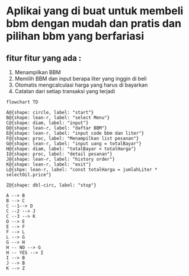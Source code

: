 # Aplikai yang di buat untuk membeli bbm dengan mudah dan pratis dan pilihan bbm yang berfariasi
## fitur fitur yang ada :
1. Menampilkan BBM
2. Memilih BBM dan input berapa liter yang inggin di beli
3. Otomatis mengcalculasi harga yang harus di bayarkan
4. Catatan dari setiap transaksi yang terjadi

```mermaid
flowchart TD

A@{shape: circle, label: "start"}
B@{shape: lean-r, label: "select Menu"}
C@{shape: diam, label: "input"}
D@{shape: lean-r, label: "daftar BBM"}
E@{shape: lean-r, label: "input code bbm dan liter"}
F@{shape: proc, label: "Menampilkan list pesanan"}
G@{shape: lean-r, label: "input uang = totalBayar"}
H@{shape: diam, label: "totalBayar < totalHarga"}
I@{shape: proc, label: "detail pesanan"}
J@{shape: lean-r, label: "history order"}
K@{shape: lean-r, label: "exit"}
L@{shpe: lean-r, label: "const totalHarga = jumlahLiter * selectOil.price"}

Z@{shape: dbl-circ, label: "stop"}

A --> B
B --> C
C --1--> D
C --2 --> J
C --3 --> K
D --> E
E --> F
F --> L
L --> G
G --> H
H -- NO --> G
H -- YES --> I
I --> B
J --> B
K --> Z

```
